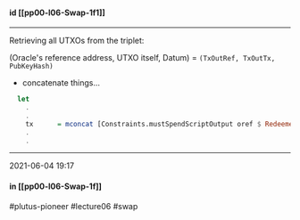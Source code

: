 #### id [[pp00-l06-Swap-1f1]]
---
Retrieving all UTXOs from the triplet: 

(Oracle's reference address, UTXO itself, Datum) = `(TxOutRef, TxOutTx, PubKeyHash)`

-   concatenate things...


```haskell
  let
    .
    .
    tx      = mconcat [Constraints.mustSpendScriptOutput oref $ Redeemer $ PlutusTx.toData () | (oref, _, _) <- xs]
    .
    .
```

---
2021-06-04 19:17
#### in [[pp00-l06-Swap-1f]]

#plutus-pioneer #lecture06 #swap 